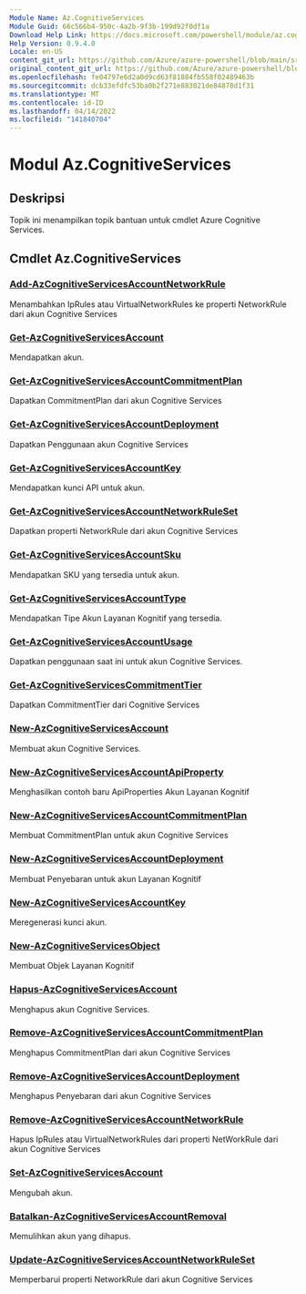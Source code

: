 ```yaml
---
Module Name: Az.CognitiveServices
Module Guid: 66c566b4-950c-4a2b-9f3b-199d92f0df1a
Download Help Link: https://docs.microsoft.com/powershell/module/az.cognitiveservices
Help Version: 0.9.4.0
Locale: en-US
content_git_url: https://github.com/Azure/azure-powershell/blob/main/src/CognitiveServices/CognitiveServices/help/Az.CognitiveServices.md
original_content_git_url: https://github.com/Azure/azure-powershell/blob/main/src/CognitiveServices/CognitiveServices/help/Az.CognitiveServices.md
ms.openlocfilehash: fe04797e6d2a0d9cd63f81884fb558f02489463b
ms.sourcegitcommit: dcb33efdfc53ba0b2f271e883021de84878d1f31
ms.translationtype: MT
ms.contentlocale: id-ID
ms.lasthandoff: 04/14/2022
ms.locfileid: "141840704"
---
```

# Modul Az.CognitiveServices
## Deskripsi
Topik ini menampilkan topik bantuan untuk cmdlet Azure Cognitive Services.

## Cmdlet Az.CognitiveServices
### [Add-AzCognitiveServicesAccountNetworkRule](Add-AzCognitiveServicesAccountNetworkRule.md)
Menambahkan IpRules atau VirtualNetworkRules ke properti NetworkRule dari akun Cognitive Services

### [Get-AzCognitiveServicesAccount](Get-AzCognitiveServicesAccount.md)
Mendapatkan akun.

### [Get-AzCognitiveServicesAccountCommitmentPlan](Get-AzCognitiveServicesAccountCommitmentPlan.md)
Dapatkan CommitmentPlan dari akun Cognitive Services

### [Get-AzCognitiveServicesAccountDeployment](Get-AzCognitiveServicesAccountDeployment.md)
Dapatkan Penggunaan akun Cognitive Services

### [Get-AzCognitiveServicesAccountKey](Get-AzCognitiveServicesAccountKey.md)
Mendapatkan kunci API untuk akun.

### [Get-AzCognitiveServicesAccountNetworkRuleSet](Get-AzCognitiveServicesAccountNetworkRuleSet.md)
Dapatkan properti NetworkRule dari akun Cognitive Services

### [Get-AzCognitiveServicesAccountSku](Get-AzCognitiveServicesAccountSku.md)
Mendapatkan SKU yang tersedia untuk akun.

### [Get-AzCognitiveServicesAccountType](Get-AzCognitiveServicesAccountType.md)
Mendapatkan Tipe Akun Layanan Kognitif yang tersedia.

### [Get-AzCognitiveServicesAccountUsage](Get-AzCognitiveServicesAccountUsage.md)
Dapatkan penggunaan saat ini untuk akun Cognitive Services.

### [Get-AzCognitiveServicesCommitmentTier](Get-AzCognitiveServicesCommitmentTier.md)
Dapatkan CommitmentTier dari Cognitive Services

### [New-AzCognitiveServicesAccount](New-AzCognitiveServicesAccount.md)
Membuat akun Cognitive Services.

### [New-AzCognitiveServicesAccountApiProperty](New-AzCognitiveServicesAccountApiProperty.md)
Menghasilkan contoh baru ApiProperties Akun Layanan Kognitif

### [New-AzCognitiveServicesAccountCommitmentPlan](New-AzCognitiveServicesAccountCommitmentPlan.md)
Membuat CommitmentPlan untuk akun Cognitive Services

### [New-AzCognitiveServicesAccountDeployment](New-AzCognitiveServicesAccountDeployment.md)
Membuat Penyebaran untuk akun Layanan Kognitif

### [New-AzCognitiveServicesAccountKey](New-AzCognitiveServicesAccountKey.md)
Meregenerasi kunci akun.

### [New-AzCognitiveServicesObject](New-AzCognitiveServicesObject.md)
Membuat Objek Layanan Kognitif

### [Hapus-AzCognitiveServicesAccount](Remove-AzCognitiveServicesAccount.md)
Menghapus akun Cognitive Services.

### [Remove-AzCognitiveServicesAccountCommitmentPlan](Remove-AzCognitiveServicesAccountCommitmentPlan.md)
Menghapus CommitmentPlan dari akun Cognitive Services

### [Remove-AzCognitiveServicesAccountDeployment](Remove-AzCognitiveServicesAccountDeployment.md)
Menghapus Penyebaran dari akun Cognitive Services

### [Remove-AzCognitiveServicesAccountNetworkRule](Remove-AzCognitiveServicesAccountNetworkRule.md)
Hapus IpRules atau VirtualNetworkRules dari properti NetWorkRule dari akun Cognitive Services

### [Set-AzCognitiveServicesAccount](Set-AzCognitiveServicesAccount.md)
Mengubah akun.

### [Batalkan-AzCognitiveServicesAccountRemoval](Undo-AzCognitiveServicesAccountRemoval.md)
Memulihkan akun yang dihapus.

### [Update-AzCognitiveServicesAccountNetworkRuleSet](Update-AzCognitiveServicesAccountNetworkRuleSet.md)
Memperbarui properti NetworkRule dari akun Cognitive Services

